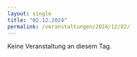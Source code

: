 ```yaml
---
layout: single
title: "02.12.2024"
permalink: /veranstaltungen/2024/12/02/
---
```


Keine Veranstaltung an diesem Tag.
